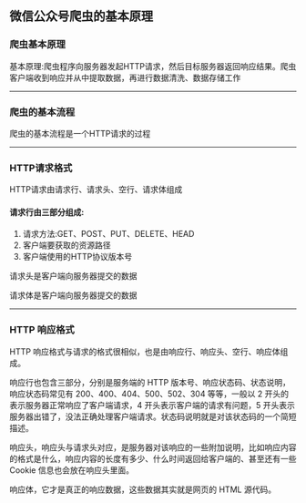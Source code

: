 ## 微信公众号爬虫的基本原理

### 爬虫基本原理

基本原理:爬虫程序向服务器发起HTTP请求，然后目标服务器返回响应结果。爬虫客户端收到响应并从中提取数据，再进行数据清洗、数据存储工作

---

### 爬虫的基本流程

爬虫的基本流程是一个HTTP请求的过程

---

### HTTP请求格式

HTTP请求由请求行、请求头、空行、请求体组成

#### 请求行由三部分组成:

1. 请求方法:GET、POST、PUT、DELETE、HEAD
2. 客户端要获取的资源路径
3. 客户端使用的HTTP协议版本号

请求头是客户端向服务器提交的数据

请求体是客户端向服务器提交的数据

---

### HTTP 响应格式

HTTP 响应格式与请求的格式很相似，也是由响应行、响应头、空行、响应体组成。

响应行也包含三部分，分别是服务端的 HTTP 版本号、响应状态码、状态说明，响应状态码常见有 200、400、404、500、502、304 等等，一般以 2 开头的表示服务器正常响应了客户端请求，4 开头表示客户端的请求有问题，5 开头表示服务器出错了，没法正确处理客户端请求。状态码说明就是对该状态码的一个简短描述。

响应头，响应头与请求头对应，是服务器对该响应的一些附加说明，比如响应内容的格式是什么，响应内容的长度有多少、什么时间返回给客户端的、甚至还有一些 Cookie 信息也会放在响应头里面。

响应体，它才是真正的响应数据，这些数据其实就是网页的 HTML 源代码。

